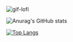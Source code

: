 
![gif-lofi](https://user-images.githubusercontent.com/72809297/115433198-a8657d80-a1dd-11eb-879c-1282f094d503.gif)

![Anurag's GitHub stats](https://github-readme-stats.vercel.app/api?username=gabrielcordls&show_icons=true&theme=gotham)

[![Top Langs](https://github-readme-stats.vercel.app/api/top-langs/?username=gabrielcordls&theme=gotham&hide=hack)](https://github.com/anuraghazra/github-readme-stats)




